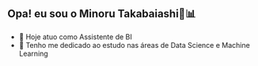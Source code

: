 ## Opa! eu sou o Minoru Takabaiashi👋📊

- 🔭 Hoje atuo como Assistente de BI 
- 🌱 Tenho me dedicado ao estudo nas áreas de Data Science e Machine Learning 
